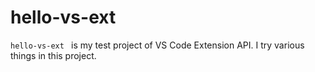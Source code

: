 # hello-vs-ext

`hello-vs-ext ` is my test project of VS Code Extension API. I try various things in this project.
